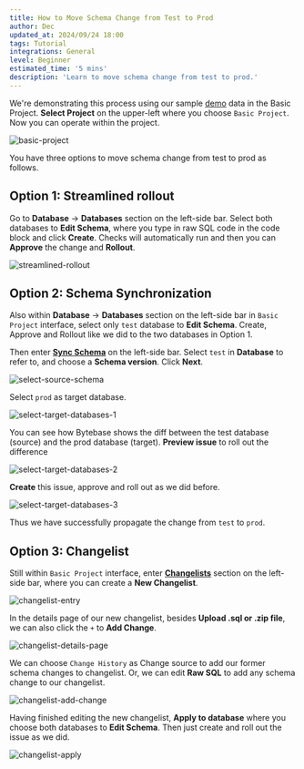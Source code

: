 ```yaml
---
title: How to Move Schema Change from Test to Prod
author: Dec
updated_at: 2024/09/24 18:00
tags: Tutorial
integrations: General
level: Beginner
estimated_time: '5 mins'
description: 'Learn to move schema change from test to prod.'
---
```


We're demonstrating this process using our sample [demo](https://demo.bytebase.com/) data in the Basic Project. **Select Project** on the upper-left where you choose `Basic Project`. Now you can operate within the project.

![basic-project](/content/docs/tutorials/how-to-move-schema-change-from-test-to-prod/basic-project.webp)

You have three options to move schema change from test to prod as follows.

## Option 1: Streamlined rollout

Go to **Database** -> **Databases** section on the left-side bar. Select both databases to **Edit Schema**, where you type in raw SQL code in the code block and click **Create**. Checks will automatically run and then you can **Approve** the change and **Rollout**.

![streamlined-rollout](/content/docs/tutorials/how-to-move-schema-change-from-test-to-prod/streamlined-rollout.webp)

## Option 2: Schema Synchronization

Also within **Database** -> **Databases** section on the left-side bar in `Basic Project` interface, select only `test` database to **Edit Schema**. Create, Approve and Rollout like we did to the two databases in Option 1.

Then enter [**Sync Schema**](/docs/change-database/synchronize-schema/) on the left-side bar. Select `test` in **Database** to refer to, and choose a **Schema version**. Click **Next**.

![select-source-schema](/content/docs/tutorials/how-to-move-schema-change-from-test-to-prod/select-source-schema.webp)

Select `prod` as target database.

![select-target-databases-1](/content/docs/tutorials/how-to-move-schema-change-from-test-to-prod/select-target-databases-1.webp)

You can see how Bytebase shows the diff between the test database (source) and the prod database (target). **Preview issue** to roll out the difference

![select-target-databases-2](/content/docs/tutorials/how-to-move-schema-change-from-test-to-prod/select-target-databases-2.webp)

**Create** this issue, approve and roll out as we did before.

![select-target-databases-3](/content/docs/tutorials/how-to-move-schema-change-from-test-to-prod/select-target-databases-3.webp)

Thus we have successfully propagate the change from `test` to `prod`.

## Option 3: Changelist

Still within `Basic Project` interface, enter [**Changelists**](/docs/changelist/) section on the left-side bar, where you can create a **New Changelist**.

![changelist-entry](/content/docs/tutorials/how-to-move-schema-change-from-test-to-prod/changelist-entry.webp)

In the details page of our new changelist, besides **Upload .sql or .zip file**, we can also click the `+` to **Add Change**.

![changelist-details-page](/content/docs/tutorials/how-to-move-schema-change-from-test-to-prod/changelist-details-page.webp)

We can choose `Change History` as Change source to add our former schema changes to changelist. Or, we can edit **Raw SQL** to add any schema change to our changelist.

![changelist-add-change](/content/docs/tutorials/how-to-move-schema-change-from-test-to-prod/changelist-add-change.webp)

Having finished editing the new changelist, **Apply to database** where you choose both databases to **Edit Schema**. Then just create and roll out the issue as we did.

![changelist-apply](/content/docs/tutorials/how-to-move-schema-change-from-test-to-prod/changelist-apply.webp)
